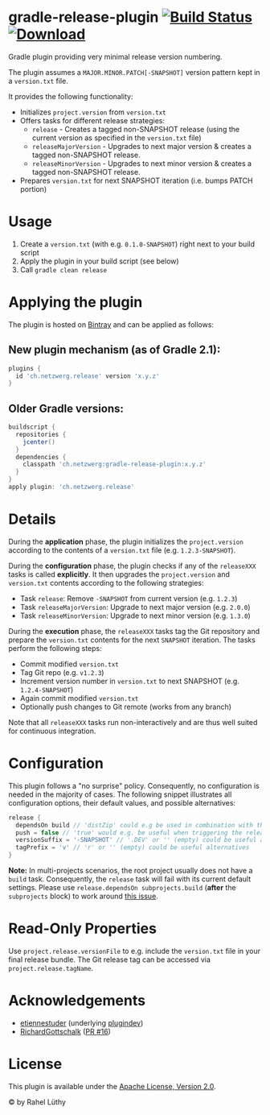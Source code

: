 gradle-release-plugin [![Build Status](https://travis-ci.org/netzwerg/gradle-release-plugin.svg?branch=master)](https://travis-ci.org/netzwerg/gradle-release-plugin) [ ![Download](https://api.bintray.com/packages/netzwerg/gradle-plugins/gradle-release-plugin/images/download.svg) ](https://bintray.com/netzwerg/gradle-plugins/gradle-release-plugin/_latestVersion)
=====================

Gradle plugin providing very minimal release version numbering.

The plugin assumes a `MAJOR.MINOR.PATCH[-SNAPSHOT]` version pattern kept in a `version.txt` file.

It provides the following functionality:
* Initializes `project.version` from `version.txt`
* Offers tasks for different release strategies:
  * `release` - Creates a tagged non-SNAPSHOT release (using the current version as specified in the `version.txt` file)
  * `releaseMajorVersion` - Upgrades to next major version & creates a tagged non-SNAPSHOT release.
  * `releaseMinorVersion` - Upgrades to next minor version & creates a tagged non-SNAPSHOT release.
* Prepares `version.txt` for next SNAPSHOT iteration (i.e. bumps PATCH portion)

# Usage

1. Create a `version.txt` (with e.g. `0.1.0-SNAPSHOT`) right next to your build script
2. Apply the plugin in your build script (see below)
3. Call `gradle clean release`

# Applying the plugin

The plugin is hosted on [Bintray](https://bintray.com/netzwerg/gradle-plugins/gradle-release-plugin) and can be applied
as follows:

## New plugin mechanism (as of Gradle 2.1):

```groovy
plugins {
  id 'ch.netzwerg.release' version 'x.y.z'
}
```

## Older Gradle versions:

```groovy
buildscript {
  repositories {
    jcenter()
  }
  dependencies {
    classpath 'ch.netzwerg:gradle-release-plugin:x.y.z'
  }
}
apply plugin: 'ch.netzwerg.release'
```

# Details

During the **application** phase, the plugin initializes the `project.version` according to the contents of a
`version.txt` file (e.g. `1.2.3-SNAPSHOT`).

During the **configuration** phase, the plugin checks if any of the `releaseXXX` tasks is called **explicitly**. It
then upgrades the `project.version` and `version.txt` contents according to the following strategies:

* Task `release`: Remove `-SNAPSHOT` from current version (e.g. `1.2.3`)
* Task `releaseMajorVersion`: Upgrade to next major version (e.g. `2.0.0`)
* Task `releaseMinorVersion`: Upgrade to next minor version (e.g. `1.3.0`)

During the **execution** phase, the `releaseXXX` tasks tag the Git repository and prepare the `version.txt` contents
for the next `SNAPSHOT` iteration. The tasks perform the following steps:

* Commit modified `version.txt`
* Tag Git repo (e.g. `v1.2.3`)
* Increment version number in `version.txt` to next SNAPSHOT (e.g. `1.2.4-SNAPSHOT`)
* Again commit modified `version.txt`
* Optionally push changes to Git remote (works from any branch)

Note that all `releaseXXX` tasks run non-interactively and are thus well suited for continuous integration.

# Configuration

This plugin follows a "no surprise" policy. Consequently, no configuration is needed in the majority of cases. The
following snippet illustrates all configuration options, their default values, and possible alternatives:

```groovy
release {
  dependsOn build // 'distZip' could e.g be used in combination with the 'application' plugin
  push = false // 'true' would e.g. be useful when triggering the release task on a CI server
  versionSuffix = '-SNAPSHOT' // '.DEV' or '' (empty) could be useful alternatives
  tagPrefix = 'v' // 'r' or '' (empty) could be useful alternatives
}
```

**Note:** In multi-projects scenarios, the root project usually does not have a `build` task. Consequently, the
`release` task will fail with its current default settings. Please use `release.dependsOn subprojects.build`
(**after** the `subprojects` block) to work around
[this issue](https://github.com/netzwerg/gradle-release-plugin/issues/19). 

# Read-Only Properties

Use `project.release.versionFile` to e.g. include the `version.txt` file in your final release bundle. The Git release
tag can be accessed via `project.release.tagName`.

# Acknowledgements

* [etiennestuder](https://github.com/etiennestuder) (underlying [plugindev](https://github.com/etiennestuder/gradle-plugindev-plugin))
* [RichardGottschalk](https://github.com/RichardGottschalk) ([PR #16](https://github.com/netzwerg/gradle-release-plugin/pull/16))

# License

This plugin is available under the [Apache License, Version 2.0](http://www.apache.org/licenses/LICENSE-2.0.html).

&copy; by Rahel Lüthy
